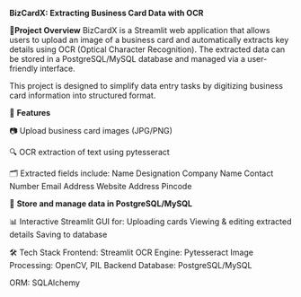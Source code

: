 **BizCardX: Extracting Business Card Data with OCR**


**📌Project Overview**
BizCardX is a Streamlit web application that allows users to upload an image of a business card and automatically extracts key details using OCR (Optical Character Recognition). The extracted data can be stored in a PostgreSQL/MySQL database and managed via a user-friendly interface.

This project is designed to simplify data entry tasks by digitizing business card information into structured format.

🚀 **Features**

📷 Upload business card images (JPG/PNG)

🔍 OCR extraction of text using pytesseract

🗂️ Extracted fields include:
Name
Designation
Company Name
Contact Number
Email Address
Website
Address
Pincode

💾 **Store and manage data in PostgreSQL/MySQL**

📊 Interactive Streamlit GUI for:
Uploading cards
Viewing & editing extracted details
Saving to database

🛠️ Tech Stack
Frontend: Streamlit
OCR Engine: Pytesseract
Image Processing: OpenCV, PIL
Backend Database: PostgreSQL/MySQL

ORM: SQLAlchemy
